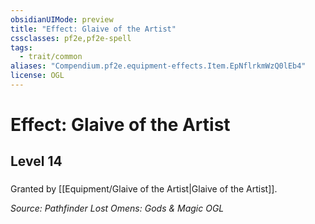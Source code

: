 ```yaml
---
obsidianUIMode: preview
title: "Effect: Glaive of the Artist"
cssclasses: pf2e,pf2e-spell
tags:
  - trait/common
aliases: "Compendium.pf2e.equipment-effects.Item.EpNflrkmWzQ0lEb4"
license: OGL
---
```

# Effect: Glaive of the Artist
## Level 14
### 






Granted by [[Equipment/Glaive of the Artist|Glaive of the Artist]].

*Source: Pathfinder Lost Omens: Gods & Magic*
*OGL*